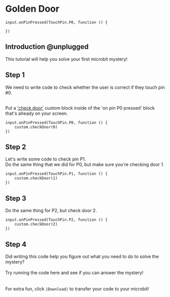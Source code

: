 # Golden Door

```template
input.onPinPressed(TouchPin.P0, function () {
     
})
```

## Introduction @unplugged

This tutorial will help you solve your first microbit mystery!

<!-- > ## Step 1 @fullscreen


```blocks
input.onPinPressed(TouchPin.P0, function () {
     
})
```
-->

## Step 1 

We need to write code to check whether the user is correct if they touch pin #0.
<br/><br/>

Put a ['check door'](a "Find this in the 'Custom' catagory")
custom block inside of the 'on pin P0 pressed' block that's already on your screen.

```blocks
input.onPinPressed(TouchPin.P0, function () {
    custom.checkDoor(0)
})
```

## Step 2 

Let's write some code to check pin P1.<br/> 
Do the same thing that we did for P0, but make sure you're checking door 1.

```blocks
input.onPinPressed(TouchPin.P1, function () {
    custom.checkDoor(1)
})
```

## Step 3 

Do the same thing for P2, but check door 2.

```blocks
input.onPinPressed(TouchPin.P2, function () {
    custom.checkDoor(2)
})
```

## Step 4

Did writing this code help you figure out what you need to do to solve the mystery?
<br/><br/>
Try running the code here and see if you can answer the mystery!  
<br/><br/>
For extra fun, click ``|Download|`` to transfer your code to your microbit!
